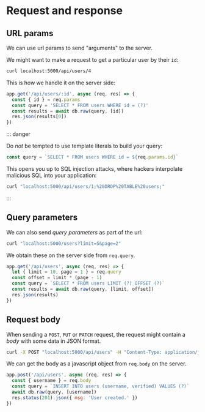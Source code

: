 # Request and response

## URL params

We can use url params to send "arguments" to the server.

We might want to make a request to get a particular user by their `id`:

```bash
curl localhost:5000/api/users/4
```

This is how we handle it on the server side:

```js
app.get('/api/users/:id', async (req, res) => {
  const { id } = req.params
  const query = 'SELECT * FROM users WHERE id = (?)'
  const results = await db.raw(query, [id])
  res.json(results[0])
})
```

::: danger

Do _not_ be tempted to use template literals to build your query:

```js
const query = `SELECT * FROM users WHERE id = ${req.params.id}`
```

This opens you up to SQL injection attacks, where hackers interpolate malicious
SQL into your application:

```bash
curl "localhost:5000/api/users/1;%20DROP%20TABLE%20users;"
```

:::

## Query parameters

We can also send _query parameters_ as part of the url:

```bash
curl "localhost:5000/users?limit=5&page=2"
```

We obtain these on the server side from `req.query`.

```js
app.get('/api/users', async (req, res) => {
  let { limit = 10, page = 1 } = req.query
  const offset = limit * (page - 1)
  const query = `SELECT * FROM users LIMIT (?) OFFSET (?)`
  const results = await db.raw(query, [limit, offset])
  res.json(results)
})
```

## Request body

When sending a `POST`, `PUT` or `PATCH` request, the request might contain a
_body_ with some data in JSON format.

```bash
curl -X POST "localhost:5000/api/users" -H "Content-Type: application/json" -d '{"username": "DonaldDuck"}'
```

We can get the body as a javascript object from `req.body` on the server.

```js
app.post('/api/users', async (req, res) => {
  const { username } = req.body
  const query = `INSERT INTO users (username, verified) VALUES (?)`
  await db.raw(query, [username])
  res.status(201).json({ msg: 'User created.' })
})
```
